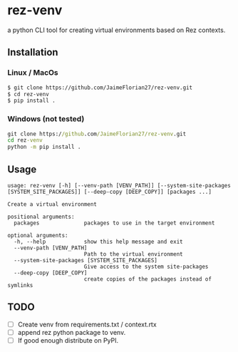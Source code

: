 # rez-venv

a python CLI tool for creating virtual environments based on Rez contexts.

## Installation

### Linux / MacOs
```bash
$ git clone https://github.com/JaimeFlorian27/rez-venv.git
$ cd rez-venv
$ pip install .
```
### Windows (not tested)
```cmd
git clone https://github.com/JaimeFlorian27/rez-venv.git
cd rez-venv
python -m pip install .
```

## Usage
```
usage: rez-venv [-h] [--venv-path [VENV_PATH]] [--system-site-packages [SYSTEM_SITE_PACKAGES]] [--deep-copy [DEEP_COPY]] [packages ...]

Create a virtual environment

positional arguments:
  packages              packages to use in the target environment

optional arguments:
  -h, --help            show this help message and exit
  --venv-path [VENV_PATH]
                        Path to the virtual environment
  --system-site-packages [SYSTEM_SITE_PACKAGES]
                        Give access to the system site-packages
  --deep-copy [DEEP_COPY]
                        create copies of the packages instead of symlinks
```

## TODO

- [ ] Create venv from requirements.txt / context.rtx
- [ ] append rez python package to venv.
- [ ] If good enough distribute on PyPI.